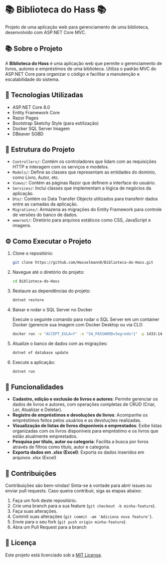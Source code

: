 # 📚 Biblioteca do Hass 📚

Projeto de uma aplicação web para gerenciamento de uma biblioteca, desenvolvido com ASP.NET Core MVC.

## 📚 Sobre o Projeto

A **Biblioteca do Hass** é uma aplicação web que permite o gerenciamento de livros, autores e empréstimos de uma biblioteca. Utiliza o padrão MVC do ASP.NET Core para organizar o código e facilitar a manutenção e escalabilidade do sistema.

## 🚀 Tecnologias Utilizadas

- ASP.NET Core 8.0
- Entity Framework Core
- Razor Pages
- Bootstrap Sketchy Style (para estilização)
- Docker SQL Server Imagem
- DBeaver SGBD

## 📁 Estrutura do Projeto

- `Controllers/`: Contém os controladores que lidam com as requisições HTTP e interagem com os serviços e modelos.
- `Models/`: Define as classes que representam as entidades do domínio, como Livro, Autor, etc.
- `Views/`: Contém as páginas Razor que definem a interface do usuário.
- `Services/`: Inclui classes que implementam a lógica de negócios da aplicação.
- `Dto/`: Contém os Data Transfer Objects utilizados para transferir dados entre as camadas da aplicação.
- `Migrations/`: Armazena as migrações do Entity Framework para controle de versões do banco de dados.
- `wwwroot/`: Diretório para arquivos estáticos como CSS, JavaScript e imagens.

## ⚙️ Como Executar o Projeto

1. Clone o repositório:

   ```bash
   git clone https://github.com/Hasselmann0/Biblioteca-do-Hass.git
   ```

2. Navegue até o diretório do projeto:

   ```bash
   cd Biblioteca-do-Hass
   ```

3. Restaure as dependências do projeto:

   ```bash
   dotnet restore
   ```

4. Baixar e rodar o SQL Server no Docker

   Execute o seguinte comando para rodar o SQL Server em um container Docker (gerencie sua imagem com Docker Desktop ou via CLI):

   ```bash
   docker run -e "ACCEPT_EULA=Y" -e "SA_PASSWORD=Segredo!1" -p 1433:1433 --name sqlserver -d mcr.microsoft.com/mssql/server:2019-latest

   ```

5. Atualize o banco de dados com as migrações:

   ```bash
   dotnet ef database update
   ```

6. Execute a aplicação:

   ```bash
   dotnet run
   ```

## 📝 Funcionalidades

- **Cadastro, edição e exclusão de livros e autores**: Permite gerenciar os dados de livros e autores, com operações completas de CRUD (Criar, Ler, Atualizar e Deletar).
- **Registro de empréstimos e devoluções de livros**: Acompanhe os empréstimos feitos pelos usuários e as devoluções realizadas.
- **Visualização de listas de livros disponíveis e emprestados**: Exibe listas organizadas com os livros disponíveis para empréstimo e os livros que estão atualmente emprestados.
- **Pesquisa por título, autor ou categoria**: Facilita a busca por livros através de filtros como título, autor e categoria.
- **Exporta dados em .xlsx (Excel)**: Exporta os dados inseridos em arquivos .xlsx (Excel)

## 🤝 Contribuições

Contribuições são bem-vindas! Sinta-se à vontade para abrir issues ou enviar pull requests. Caso queira contribuir, siga as etapas abaixo:

1. Faça um fork deste repositório.
2. Crie uma branch para a sua feature (`git checkout -b minha-feature`).
3. Faça suas alterações.
4. Commit suas alterações (`git commit -am 'Adiciona nova feature'`).
5. Envie para o seu fork (`git push origin minha-feature`).
6. Abra um Pull Request para a branch

## 📄 Licença

Este projeto está licenciado sob a [MIT License](LICENSE).
